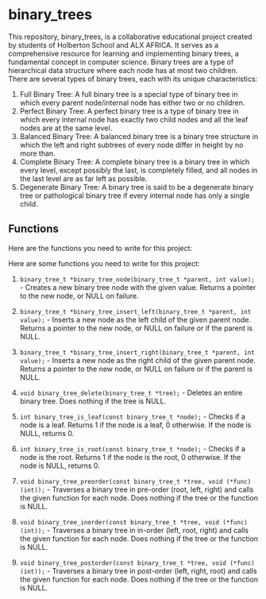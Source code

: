 # binary_trees
This repository, binary_trees, is a collaborative educational project created by students of Holberton School and ALX AFRICA. It serves as a comprehensive resource for learning and implementing binary trees, a fundamental concept in computer science.
Binary trees are a type of hierarchical data structure where each node has at most two children. There are several types of binary trees, each with its unique characteristics:
1. Full Binary Tree: A full binary tree is a special type of binary tree in which every parent node/internal node has either two or no children.
2. Perfect Binary Tree: A perfect binary tree is a type of binary tree in which every internal node has exactly two child nodes and all the leaf nodes are at the same level.
3. Balanced Binary Tree: A balanced binary tree is a binary tree structure in which the left and right subtrees of every node differ in height by no more than.
4. Complete Binary Tree: A complete binary tree is a binary tree in which every level, except possibly the last, is completely filled, and all nodes in the last level are as far left as possible.
5. Degenerate Binary Tree: A binary tree is said to be a degenerate binary tree or pathological binary tree if every internal node has only a single child.

## Functions

Here are the functions you need to write for this project:

Here are some functions you need to write for this project:
1. `binary_tree_t *binary_tree_node(binary_tree_t *parent, int value);` - Creates a new binary tree node with the given value. Returns a pointer to the new node, or NULL on failure.

2. `binary_tree_t *binary_tree_insert_left(binary_tree_t *parent, int value);` - Inserts a new node as the left child of the given parent node. Returns a pointer to the new node, or NULL on failure or if the parent is NULL.

3. `binary_tree_t *binary_tree_insert_right(binary_tree_t *parent, int value);` - Inserts a new node as the right child of the given parent node. Returns a pointer to the new node, or NULL on failure or if the parent is NULL.

4. `void binary_tree_delete(binary_tree_t *tree);` - Deletes an entire binary tree. Does nothing if the tree is NULL.

5. `int binary_tree_is_leaf(const binary_tree_t *node);` - Checks if a node is a leaf. Returns 1 if the node is a leaf, 0 otherwise. If the node is NULL, returns 0.

6. `int binary_tree_is_root(const binary_tree_t *node);` - Checks if a node is the root. Returns 1 if the node is the root, 0 otherwise. If the node is NULL, returns 0.

7. `void binary_tree_preorder(const binary_tree_t *tree, void (*func)(int));` - Traverses a binary tree in pre-order (root, left, right) and calls the given function for each node. Does nothing if the tree or the function is NULL.

8. `void binary_tree_inorder(const binary_tree_t *tree, void (*func)(int));` - Traverses a binary tree in in-order (left, root, right) and calls the given function for each node. Does nothing if the tree or the function is NULL.

9. `void binary_tree_postorder(const binary_tree_t *tree, void (*func)(int));` - Traverses a binary tree in post-order (left, right, root) and calls the given function for each node. Does nothing if the tree or the function is NULL.
